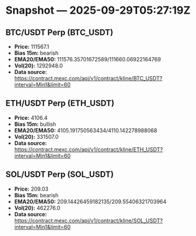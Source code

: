# Snapshot — 2025-09-29T05:27:19Z

## BTC/USDT Perp (BTC_USDT)
- **Price:** 111567.1
- **Bias 15m:** bearish
- **EMA20/EMA50:** 111576.35701672589/111660.06922164769
- **Vol(20):** 1292948.0
- **Data source:** https://contract.mexc.com/api/v1/contract/kline/BTC_USDT?interval=Min1&limit=60

## ETH/USDT Perp (ETH_USDT)
- **Price:** 4106.4
- **Bias 15m:** bullish
- **EMA20/EMA50:** 4105.191750563434/4110.142278988068
- **Vol(20):** 331507.0
- **Data source:** https://contract.mexc.com/api/v1/contract/kline/ETH_USDT?interval=Min1&limit=60

## SOL/USDT Perp (SOL_USDT)
- **Price:** 209.03
- **Bias 15m:** bearish
- **EMA20/EMA50:** 209.14426459182135/209.55406321703964
- **Vol(20):** 462276.0
- **Data source:** https://contract.mexc.com/api/v1/contract/kline/SOL_USDT?interval=Min1&limit=60
